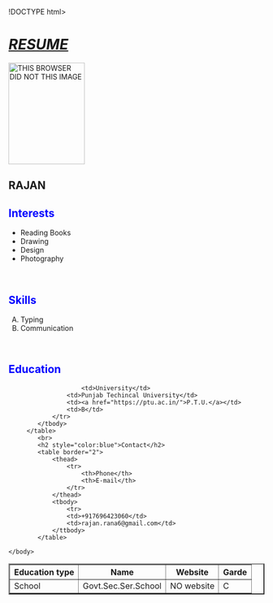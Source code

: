 !DOCTYPE html>
<html>
    <head>
        <title>resume</title>
    </head>
    <body>
        <h1><u><i>RESUME</u></i></h1>
        <IMG SRC="621.JPG" ALT="THIS BROWSER DID NOT THIS IMAGE" HEIGHT="200" WIDTH="150"></IMG>
        <h2><b>RAJAN</b></h2>
        <h2 style="color:BLUE">Interests</h2>
        <ul>
        <li>Reading Books</Li>
        <li>Drawing</Li>
        <li>Design</li>
        <li>Photography</li>
        </ul>
        <br>
        <h2 style="color:blue">Skills</h2>
        <ol type="A">
        <li>Typing</li>
        <li>Communication</li>
        </ol>
        <br>
        <h2 style="color:blue">Education</h2>
        <table border="2">
            <thead>
                <th>Education type</th>
                <th>Name</th>
                <th>Website</th>
                <th>Garde</th>
            </thead>
            <tbody>
                <tr>
                    <td>School</td>
                    <td>Govt.Sec.Ser.School</td>
                    <td>NO website</td>
                    <td>C</td>
                </tr>
                <tr>
                    
                        <td>University</td>
                    <td>Punjab Techincal University</td>
                    <td><a href="https://ptu.ac.in/">P.T.U.</a></td>
                    <td>B</td>
                </tr>
            </tbody>
         </table>
            <br>
            <h2 style="color:blue">Contact</h2>
            <table border="2">
                <thead>
                    <tr>
                        <th>Phone</th>
                        <th>E-mail</th>
                    </tr>
                </thead> 
                <tbody>     
                    <tr> 
                    <td>+917696423060</td>
                    <td>rajan.rana6@gmail.com</td>
                </ttbody>
            </table>
    
    </body>
</html
